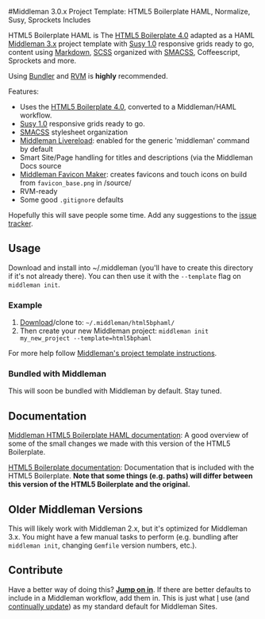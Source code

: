 #Middleman 3.0.x Project Template: HTML5 Boilerplate HAML, Normalize, Susy, Sprockets Includes

HTML5 Boilerplate HAML is The [HTML5 Boilerplate 4.0](http://html5boilerplate.com/) adapted as a HAML [Middleman 3.x](http://middlemanapp.com/) project template with [Susy 1.0](http://susy.oddbird.net/) responsive grids ready to go, content using [Markdown](http://daringfireball.net/projects/markdown/), [SCSS](http://sass-lang.com/) organized with [SMACSS](http://smacss.com/), Coffeescript, Sprockets and more.

Using [Bundler](http://gembundler.com/) and [RVM](https://rvm.io/) is **highly** recommended.

Features:

* Uses the [HTML5 Boilerplate 4.0](http://www.html5boilerplate.com), converted to a Middleman/HAML workflow.
* [Susy 1.0](http://susy.oddbird.net/) responsive grids ready to go.
* [SMACSS](http://smacss.com/) stylesheet organization
* [Middleman Livereload](https://github.com/middleman/middleman-livereload): enabled for the generic 'middleman' command by default
* Smart Site/Page handling for titles and descriptions (via the Middleman Docs source
* [Middleman Favicon Maker](https://github.com/follmann/middleman-favicon-maker): creates favicons and touch icons on build from `favicon_base.png` in /source/
* RVM-ready
* Some good `.gitignore` defaults

Hopefully this will save people some time. Add any suggestions to the [issue tracker](https://github.com/dannyprose/Middleman-HTML5-Boilerplate-HAML-Project-Template/issues).

## Usage

Download and install into ~/.middleman (you'll have to create this directory if it's not already there). You can then use it with the `--template` flag on `middleman init`. 

### Example

1. [Download](https://github.com/dannyprose/Middleman-HTML5BP-HAML/zipball/master)/clone to: `~/.middleman/html5bphaml/`
2. Then create your new Middleman project: `middleman init my_new_project --template=html5bphaml`

For more help follow [Middleman's project template instructions](http://middlemanapp.com/getting-started/welcome/).

### Bundled with Middleman

This will soon be bundled with Middleman by default. Stay tuned.

## Documentation

[Middleman HTML5 Boilerplate HAML documentation](https://github.com/dannyprose/Middleman-HTML5BP-HAML/tree/master/DOCS.md): A good overview of some of the small changes we made with this version of the HTML5 Boilerplate.

[HTML5 Boilerplate documentation](https://github.com/dannyprose/Middleman-HTML5BP-HAML/tree/master/html5bp-docs): Documentation that is included with the HTML5 Boilerplate. **Note that some things (e.g. paths) will differ between this version of the HTML5 Boilerplate and the original.**

## Older Middleman Versions

This will likely work with Middleman 2.x, but it's optimized for Middleman 3.x. You might have a few manual tasks to perform (e.g. bundling after `middleman init`, changing `Gemfile` version numbers, etc.). 

## Contribute

Have a better way of doing this? **[Jump on in](https://github.com/dannyprose/Middleman-HTML5BP-HAML)**. If there are better defaults to include in a Middleman workflow, add them in. This is just what [I](http://www.dannyprose.com) use (and [continually update](https://github.com/dannyprose/Middleman-HTML5BP-HAML)) as my standard default for Middleman Sites.
